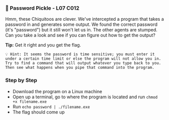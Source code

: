 ### 🥒 Password Pickle - L07 C012

Hmm, these Chiquitoos are clever. We've intercepted a program that takes a password in and generates some output. We found the correct password (it's "password") but it still won't let us in. The other agents are stumped. Can you take a look and see if you can figure out how to get the output?

**Tip:** Get it right and you get the flag.

```
💡 Hint: It seems the password is time sensitive; you must enter it under a certain time limit or else the program will not allow you in. Try to find a command that will output whatever you type back to you. Then see what happens when you pipe that command into the program.
```

### Step by Step

- Download the program on a Linux machine
- Open up a terminal, go to where the program is located and run `chmod +x filename.exe`
- Run `echo password | ./filename.exe`
- The flag should come up